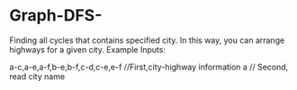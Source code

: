 # Graph-DFS-

Finding all cycles that contains specified city. In this way, you  can arrange highways for a given city.
Example Inputs:




a-c,a-e,a-f,b-e,b-f,c-d,c-e,e-f //First,city-highway information
a // Second, read city name
